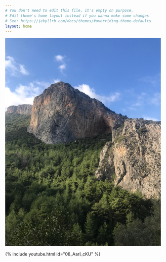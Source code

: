 ```yaml
---
# You don't need to edit this file, it's empty on purpose.
# Edit theme's home layout instead if you wanna make some changes
# See: https://jekyllrb.com/docs/themes/#overriding-theme-defaults
layout: home
---
```


![](/img/uploads/bfd2ad8a-dfc7-4be1-a455-8fcd528981a0.JPG)


{% include youtube.html id="08_AarI_cKU" %}
